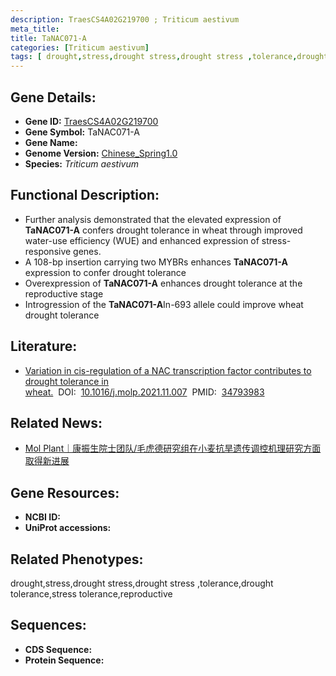 ```yaml
---
description: TraesCS4A02G219700 ; Triticum aestivum
meta_title:
title: TaNAC071-A
categories: [Triticum aestivum]
tags: [ drought,stress,drought stress,drought stress ,tolerance,drought tolerance,stress tolerance,reproductive ]
---
```


## Gene Details:
- **Gene ID:**	[TraesCS4A02G219700]()
- **Gene Symbol:** TaNAC071-A
- **Gene Name:** 
- **Genome Version:** [Chinese_Spring1.0]()
- **Species:** *Triticum aestivum*

## Functional Description:
   - Further analysis demonstrated that the elevated expression of **TaNAC071-A** confers drought tolerance in wheat through improved water-use efficiency (WUE) and enhanced expression of stress-responsive genes.
   - A 108-bp insertion carrying two MYBRs enhances **TaNAC071-A** expression to confer drought tolerance
   - Overexpression of **TaNAC071-A** enhances drought tolerance at the reproductive stage
   - Introgression of the **TaNAC071-A**In-693 allele could improve wheat drought tolerance

## Literature:
   - [Variation in cis-regulation of a NAC transcription factor contributes to drought tolerance in wheat.]( https://www.sciencedirect.com/science/article/pii/S167420522100438X?via%3Dihub)&nbsp;&nbsp;DOI:&nbsp;&nbsp;[10.1016/j.molp.2021.11.007](https://www.sciencedirect.com/science/article/pii/S167420522100438X?via%3Dihub)&nbsp;&nbsp;PMID:&nbsp;&nbsp;[34793983](https://pubmed.ncbi.nlm.nih.gov/34793983/)

## Related News:
   - [Mol Plant｜康振生院士团队/毛虎德研究组在小麦抗旱遗传调控机理研究方面取得新进展](https://mp.weixin.qq.com/s?__biz=Mzg3MDEwNDEyMg==&mid=2247520917&idx=4&sn=2df9f6bbb5a79a188a27893bf457ceac&chksm=ce903fc0f9e7b6d6a3a8c8d94fdf8c6c43b647959b92ea8253b1713882ff7c196a10b3f5bd75&scene=27#wechat_redirect)

## Gene Resources:
- **NCBI ID:** [](https://www.ncbi.nlm.nih.gov/gene/?term=)
- **UniProt accessions:** [](https://www.uniprot.org/uniprotkb//entry)

## Related Phenotypes:
drought,stress,drought stress,drought stress ,tolerance,drought tolerance,stress tolerance,reproductive

## Sequences:
- **CDS Sequence:**
- **Protein Sequence:**
